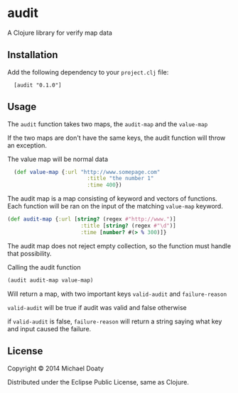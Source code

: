 # audit

A Clojure library for verify map data

## Installation

Add the following dependency to your `project.clj` file:

```
  [audit "0.1.0"]
```

## Usage

The ```audit``` function takes two maps, the ```audit-map``` and the ```value-map```

If the two maps are don't have the same keys, the audit function will throw an exception.

The value map will be normal data

```clojure
  (def value-map {:url "http://www.somepage.com"
                         :title "the number 1"
                         :time 400})
```

The audit map is a map consisting of keyword and vectors of functions.
Each function will be ran on the input of the matching ```value-map``` keyword.

```clojure
(def audit-map {:url [string? (regex #"http://www.")]
                       :title [string? (regex #"\d")]
                       :time [number? #(> % 300)]}
```

The audit map does not reject empty collection, so the function must handle that possibility.

Calling the audit function

```clojure
(audit audit-map value-map)
```

Will return a map, with two important keys ```valid-audit``` and ```failure-reason```

```valid-audit``` will be true if audit was valid and false otherwise

if ```valid-audit``` is false, ```failure-reason``` will return a string saying what key and input caused the failure.


## License

Copyright © 2014 Michael Doaty

Distributed under the Eclipse Public License, same as Clojure.     